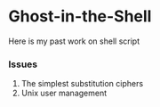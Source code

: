 Ghost-in-the-Shell
==================

Here is my past work on shell script

### Issues
1. The simplest substitution ciphers
2. Unix user management

